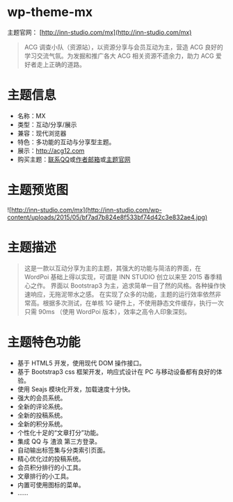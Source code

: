 # wp-theme-mx

主题官网： [http://inn-studio.com/mx](http://inn-studio.com/mx)

> ACG 调查小队（资源站），以资源分享与会员互动为主，营造 ACG 良好的学习交流气氛。为发掘和推广各大 ACG 相关资源不遗余力，助力 ACG 爱好者走上正确的道路。

# 主题信息
- 名称：MX
- 类型：互动/分享/展示
- 兼容：现代浏览器
- 特色：多功能的互动与分享型主题。
- 展示：http://acg12.com
- 购买主题：[联系QQ](http://wpa.qq.com/msgrd?v=3&uin=272778765&site=qq&menu=yes)或[作者邮箱](mailto:kmvan.com@mgail.com)或[主题官网](http://inn-studio.com/mx)

# 主题预览图
![http://inn-studio.com/mx](http://inn-studio.com/wp-content/uploads/2015/05/bf7ad7b824e8f533bf74d42c3e832ae4.jpg)
# 主题描述
> 这是一款以互动分享为主的主题，其强大的功能与简洁的界面，在 WordPoi 基础上得以实现，可谓是 INN STUDIO 创立以来至 2015 春季精心之作。
界面以 Bootstrap3 为主，追求简单一目了然的风格。各种操作快速响应，无拖泥带水之感。
在实现了众多的功能，主题的运行效率依然非常高。根据多次测试，在单核 1G 硬件上，不使用静态文件缓存，执行一次只需 90ms （使用 WordPoi 版本），效率之高令人印象深刻。

# 主题特色功能
- 基于 HTML5 开发，使用现代 DOM 操作接口。
- 基于 Bootstrap3 css 框架开发，响应式设计在 PC 与移动设备都有良好的体验。
- 使用 Seajs 模块化开发，加载速度十分快。
- 强大的会员系统。
- 全新的评论系统。
- 全新的投稿系统。
- 全新的积分系统。
- 个性化十足的“文章打分”功能。
- 集成 QQ 与 渣浪 第三方登录。
- 自动输出标签集与分类索引页面。
- 精心优化过的投稿系统。
- 会员积分排行的小工具。
- 文章排行的小工具。
- 内置可使用图标的菜单。
- ……
